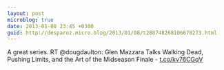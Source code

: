 ```yaml
---
layout: post
microblog: true
date: 2013-01-08 23:45 +0300
guid: http://desparoz.micro.blog/2013/01/08/t288748268106678273.html
---
```

A great series. RT @dougdaulton: Glen Mazzara Talks Walking Dead, Pushing Limits, and the Art of the Midseason Finale - [t.co/kv76CGqV](http://t.co/kv76CGqV)
